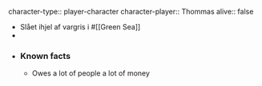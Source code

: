 character-type:: player-character
character-player:: Thommas
alive:: false

- Slået ihjel af vargris i #[[Green Sea]]
-
- ### Known facts
	- Owes a lot of people a lot of money